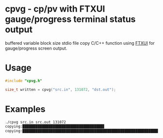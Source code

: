 # cpvg - cp/pv with FTXUI gauge/progress terminal status output
buffered variable block size stdio file copy C/C++ function using [FTXUI](http://github.com/ArthurSonzogni/FTXUI) for gauge/progress screen output. 

# Usage
```c
#include "cpvg.h"

size_t written = cpvg("src.in", 131072, "dst.out");

```

# Examples
```sh
./cpvg src.in src.out 131072
copying:█████████████████████████████████████▋                                   170393600/324785376
copying:████████████████████████████████████████████████████████████████████████ 324785376/324785376 Finished!
```
